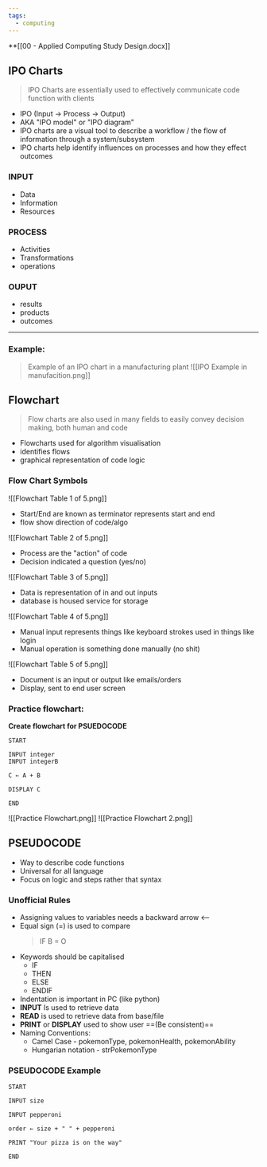 ```yaml
---
tags:
  - computing
---
```

**[[00 - Applied Computing Study Design.docx]]
## IPO Charts
>IPO Charts are essentially used to effectively communicate code function with clients
- IPO (Input -> Process -> Output)
- AKA "IPO model" or "IPO diagram"
- IPO charts are a visual tool to describe a workflow / the flow of information through a system/subsystem
- IPO charts help identify influences on processes and how they effect outcomes
### INPUT
- Data
- Information
- Resources
### PROCESS
- Activities
- Transformations
- operations
### OUPUT
- results
- products 
- outcomes
-----------------
### Example:
>Example of an IPO chart in a manufacturing plant
![[IPO Example in manufacition.png]]

## Flowchart
>Flow charts are also used in many fields to easily convey decision making, both human and code
- Flowcharts used for algorithm visualisation
- identifies flows
- graphical representation of code logic
### Flow Chart Symbols

![[Flowchart Table 1 of 5.png]]
- Start/End are known as terminator represents start and end
- flow show direction of code/algo

![[Flowchart Table 2 of 5.png]]
- Process are the "action" of code
- Decision indicated a question (yes/no)

![[Flowchart Table 3 of 5.png]]
- Data is representation of in and out inputs
- database is housed service for storage

![[Flowchart Table 4 of 5.png]]
- Manual input represents things like keyboard strokes used in things like login
- Manual operation is something done manually (no shit)

![[Flowchart Table 5 of 5.png]]
- Document is an input or output like emails/orders
- Display, sent to end user screen
### Practice flowchart:
**Create flowchart for PSUEDOCODE**
````
START

INPUT integer
INPUT integerB

C ← A + B

DISPLAY C

END
````

![[Practice Flowchart.png]]
![[Practice Flowchart 2.png]]

## PSEUDOCODE
- Way to describe code functions
- Universal for all language
- Focus on logic and steps rather that syntax
### Unofficial Rules
- Assigning values to variables needs a backward arrow <--
- Equal sign (=) is used to compare
	>IF B = O
- Keywords should be capitalised
	- IF
	- THEN
	- ELSE
	- ENDIF
- Indentation is important in PC (like python)
- **INPUT** Is used to retrieve data
- **READ** is used to retrieve data from base/file
- **PRINT** or **DISPLAY** used to show user ==(Be consistent)==
- Naming Conventions:
	- Camel Case - pokemonType, pokemonHealth, pokemonAbility
	- Hungarian notation - strPokemonType
### PSEUDOCODE Example
````
START

INPUT size

INPUT pepperoni

order ← size + " " + pepperoni

PRINT "Your pizza is on the way"

END
````


